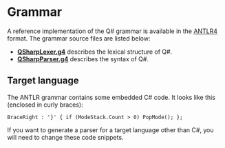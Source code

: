 # Grammar

A reference implementation of the Q# grammar is available in the [ANTLR4](https://www.antlr.org/) format.
The grammar source files are listed below:

* [**QSharpLexer.g4**](https://github.com/microsoft/qsharp-language/blob/main/Specifications/Language/5_Grammar/QSharpLexer.g4) describes the lexical structure of Q#.
* [**QSharpParser.g4**](https://github.com/microsoft/qsharp-language/blob/main/Specifications/Language/5_Grammar/QSharpParser.g4) describes the syntax of Q#.

## Target language

The ANTLR grammar contains some embedded C# code.
It looks like this (enclosed in curly braces):

```antlr
BraceRight : '}' { if (ModeStack.Count > 0) PopMode(); };
```

If you want to generate a parser for a target language other than C#, you will need to change these code snippets.
